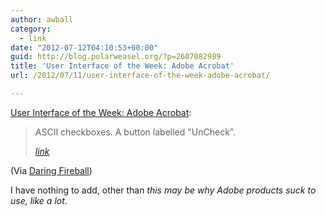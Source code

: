 ```yaml
---
author: awball
category:
  - link
date: "2012-07-12T04:10:53+00:00"
guid: http://blog.polarweasel.org/?p=2607082989
title: 'User Interface of the Week: Adobe Acrobat'
url: /2012/07/11/user-interface-of-the-week-adobe-acrobat/

---
```

[User Interface of the Week: Adobe Acrobat](http://twitpic.com/a5zcwb):

> ASCII checkboxes. A button labelled "UnCheck".
>
> _[link](http://daringfireball.net/linked/2012/07/11/ui-of-the-week-adobe-acrobat "Permanent link to 'User Interface of the Week: Adobe Acrobat'")_

(Via [Daring Fireball](http://daringfireball.net/))

I have nothing to add, other than _this may be why Adobe products suck to use, like a lot_.

